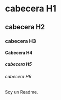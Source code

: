 # cabecera H1
## cabecera H2
### cabecera H3
#### Cabecera H4
##### cabecera H5
###### cabecera H6

Soy un Readme.